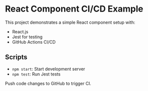 # React Component CI/CD Example

This project demonstrates a simple React component setup with:

- React.js
- Jest for testing
- GitHub Actions CI/CD

## Scripts

- `npm start`: Start development server
- `npm test`: Run Jest tests

Push code changes to GitHub to trigger CI.

